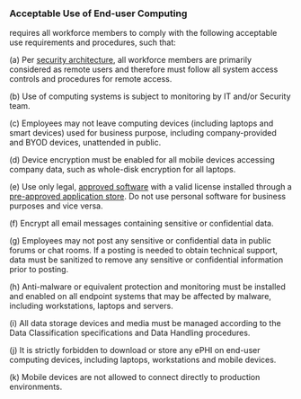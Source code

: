 ### Acceptable Use of End-user Computing

 requires all workforce members to comply with the following
acceptable use requirements and procedures, such that:

(a) Per  [security architecture](model.md), all workforce
members are primarily considered as remote users and therefore must follow all
system access controls and procedures for remote access.

(b) Use of  computing systems is subject to monitoring by
 IT and/or Security team.

(c) Employees may not leave computing devices (including laptops and smart
devices) used for business purpose, including company-provided and BYOD devices,
unattended in public.

(d) Device encryption must be enabled for all mobile devices accessing company
data, such as whole-disk encryption for all laptops.

(e) Use only legal, [approved software](approved-software.md) with a valid
license installed through a [pre-approved application store](approved-software.md). 
Do not use personal software for business purposes and vice versa.

(f) Encrypt all email messages containing sensitive or confidential data.

(g) Employees may not post any sensitive or confidential data in public forums
or chat rooms. If a posting is needed to obtain technical support, data must be
sanitized to remove any sensitive or confidential information prior to posting.

(h) Anti-malware or equivalent protection and monitoring must be installed and
enabled on all endpoint systems that may be affected by malware, including
workstations, laptops and servers.

(i) All data storage devices and media must be managed according to the 
Data Classification specifications and Data Handling procedures.

(j) It is strictly forbidden to download or store any ePHI on end-user computing
devices, including laptops, workstations and mobile devices.

(k) Mobile devices are not allowed to connect directly to  production
environments.